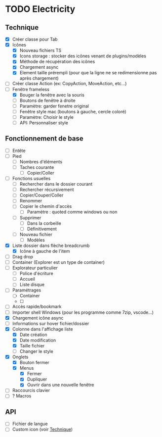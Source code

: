 # TODO Electricity
## Technique
* [x] Créer classe pour Tab
* [x] Icônes 
  * [x] Nouveau fichiers TS
  * [x] Icons storage : stocker des icônes venant de plugins/modèles
  * [x] Méthode de récupération des icônes
  * [x] Chargement async
  * [x] Element taille prérempli (pour que la ligne ne se redimensionne pas après chargement)
* [ ] Créer classe Action (ex: CopyAction, MoveAction, etc...)
* [ ] Fenêtre frameless
  * [x] Bouger la fenêtre avec la souris
  * [ ] Boutons de fenêtre à droite
  * [ ] Paramètre: garder fenetre original
  * [ ] Fenêtre style mac (boutons à gauche, cercle coloré)
  * [ ] Paramètre: Choisir le style
  * [ ] API: Personnaliser style 
## Fonctionnement de base
* [ ] Entête
* [ ] Pied
  * [ ] Nombres d'éléments
  * [ ] Taches courante 
    * [ ] Copier/Coller
* [ ] Fonctions usuelles
  * [ ] Rechercher dans le dossier courant
  * [ ] Rechercher récursivement
  * [ ] Copier/Couper/Coller
  * [ ] Renommer
  * [ ] Copier le chemin d'accès
    * [ ] Paramètre : quoted comme windows ou non
  * [ ] Supprimer
    * [ ] Dans la corbeille
    * [ ] Définitivement
  * [ ] Nouveau fichier
    * [ ] Modèles
* [x] Liste dossier dans flèche breadcrumb
  * [x] Icône à gauche de l'item 
* [ ] Drag drop
* [ ] Container (Explorer est un type de container)
* [ ] Explorateur particulier
  * [ ] Police d'écriture
  * [ ] Accueil
  * [ ] Liste disque
* [ ] Paramétrages
  * [ ] Container
  * [ ] 
* [ ] Accès rapide/bookmark
* [ ] Importer shell Windows (pour les programme comme 7zip, vscode...)
* [x] Chargement icône async
* [ ] Informations sur hover fichier/dossier
* [x] Colonne dans l'affichage liste
  * [x] Date création
  * [x] Date modification
  * [x] Taille fichier
  * [ ] Changer le style
* [x] Onglets
  * [x] Bouton fermer
  * [x] Menus
    * [x] Fermer
    * [x] Dupliquer
    * [x] Ouvrir dans une nouvelle fenêtre
* [ ] Raccourcis clavier
* [ ] ? Macros
## API
* [ ] Fichier de langue
* [ ] Custom icon (voir [Technique](#technique))